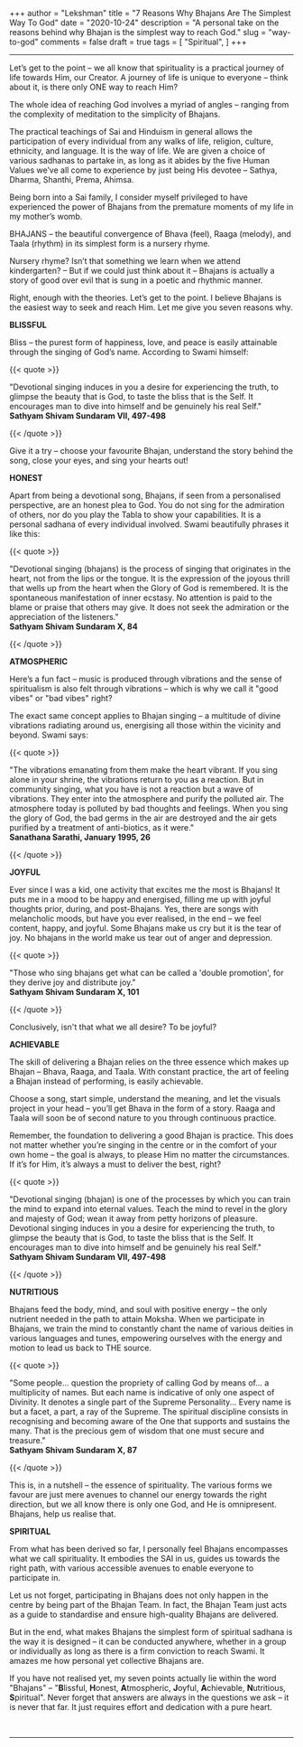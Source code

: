 +++
author = "Lekshman"
title = "7 Reasons Why Bhajans Are The Simplest Way To God"
date = "2020-10-24"
description = "A personal take on the reasons behind why Bhajan is the simplest way to reach God."
slug = "way-to-god"
comments = false
draft = true
tags = [
    "Spiritual",
]
+++

---

Let’s get to the point – we all know that spirituality is a practical journey of life towards Him, our Creator. A journey of life is unique to everyone – think about it, is there only ONE way to reach Him?

The whole idea of reaching God involves a myriad of angles – ranging from the complexity of meditation to the simplicity of Bhajans.

The practical teachings of Sai and Hinduism in general allows the participation of every individual from any walks of life, religion, culture, ethnicity, and language. It is the way of life. We are given a choice of various sadhanas to partake in, as long as it abides by the five Human Values we’ve all come to experience by just being His devotee – Sathya, Dharma, Shanthi, Prema, Ahimsa.

Being born into a Sai family, I consider myself privileged to have experienced the power of Bhajans from the premature moments of my life in my mother’s womb.

BHAJANS – the beautiful convergence of Bhava (feel), Raaga (melody), and Taala (rhythm) in its simplest form is a nursery rhyme.

Nursery rhyme? Isn’t that something we learn when we attend kindergarten? – But if we could just think about it – Bhajans is actually a story of good over evil that is sung in a poetic and rhythmic manner.

Right, enough with the theories. Let’s get to the point. I believe Bhajans is the easiest way to seek and reach Him. Let me give you seven reasons why.

**BLISSFUL**

Bliss – the purest form of happiness, love, and peace is easily attainable through the singing of God’s name. According to Swami himself:

{{< quote >}}
<p>"Devotional singing induces in you a desire for experiencing the truth, to glimpse the beauty that is God, to taste the bliss that is the Self. It encourages man to dive into himself and be genuinely his real Self."
<br />
<span style="font-weight:bold;">Sathyam Shivam Sundaram VII, 497-498</span>
</p>
{{< /quote >}}

Give it a try – choose your favourite Bhajan, understand the story behind the song, close your eyes, and sing your hearts out! 

**HONEST**

Apart from being a devotional song, Bhajans, if seen from a personalised perspective, are an honest plea to God. You do not sing for the admiration of others, nor do you play the Tabla to show your capabilities. It is a personal sadhana of every individual involved. Swami beautifully phrases it like this:

{{< quote >}}
<p>"Devotional singing (bhajans) is the process of singing that originates in the heart, not from the lips or the tongue. It is the expression of the joyous thrill that wells up from the heart when the Glory of God is remembered. It is the spontaneous manifestation of inner ecstasy. No attention is paid to the blame or praise that others may give. It does not seek the admiration or the appreciation of the listeners."

<br />
<span style="font-weight:bold;">Sathyam Shivam Sundaram X, 84</span>
</p>
{{< /quote >}}

**ATMOSPHERIC**

Here’s a fun fact – music is produced through vibrations and the sense of spiritualism is also felt through vibrations – which is why we call it "good vibes" or "bad vibes" right? 

The exact same concept applies to Bhajan singing – a multitude of divine vibrations radiating around us, energising all those within the vicinity and beyond. Swami says:

{{< quote >}}
<p>"The vibrations emanating from them make the heart vibrant. If you sing alone in your shrine, the vibrations return to you as a reaction. But in community singing, what you have is not a reaction but a wave of vibrations. They enter into the atmosphere and purify the polluted air. The atmosphere today is polluted by bad thoughts and feelings. When you sing the glory of God, the bad germs in the air are destroyed and the air gets purified by a treatment of anti-biotics, as it were."

<br />
<span style="font-weight:bold;">Sanathana Sarathi, January 1995, 26</span>
</p>
{{< /quote >}}

**JOYFUL**

Ever since I was a kid, one activity that excites me the most is Bhajans! It puts me in a mood to be happy and energised, filling me up with joyful thoughts prior, during, and post-Bhajans. Yes, there are songs with melancholic moods, but have you ever realised, in the end – we feel content, happy, and joyful. Some Bhajans make us cry but it is the tear of joy. No bhajans in the world make us tear out of anger and depression. 

{{< quote >}}
<p>"Those who sing bhajans get what can be called a 'double promotion', for they derive joy and distribute joy."

<br />
<span style="font-weight:bold;">Sathyam Shivam Sundaram X, 101</span>
</p>
{{< /quote >}}

Conclusively, isn't that what we all desire? To be joyful? 

**ACHIEVABLE**

The skill of delivering a Bhajan relies on the three essence which makes up Bhajan – Bhava, Raaga, and Taala. With constant practice, the art of feeling a Bhajan instead of performing, is easily achievable.

Choose a song, start simple, understand the meaning, and let the visuals project in your head – you’ll get Bhava in the form of a story. Raaga and Taala will soon be of second nature to you through continuous practice.

Remember, the foundation to delivering a good Bhajan is practice. This does not matter whether you’re singing in the centre or in the comfort of your own home – the goal is always, to please Him no matter the circumstances. If it’s for Him, it’s always a must to deliver the best, right?

{{< quote >}}
<p>"Devotional singing (bhajan) is one of the processes by which you can train the mind to expand into eternal values. Teach the mind to revel in the glory and majesty of God; wean it away from petty horizons of pleasure. Devotional singing induces in you a desire for experiencing the truth, to glimpse the beauty that is God, to taste the bliss that is the Self. It encourages man to dive into himself and be genuinely his real Self."

<br />
<span style="font-weight:bold;">Sathyam Shivam Sundaram VII, 497-498</span>
</p>
{{< /quote >}}

**NUTRITIOUS**

Bhajans feed the body, mind, and soul with positive energy – the only nutrient needed in the path to attain Moksha. When we participate in Bhajans, we train the mind to constantly chant the name of various deities in various languages and tunes, empowering ourselves with the energy and motion to lead us back to THE source.

{{< quote >}}
<p>"Some people... question the propriety of calling God by means of... a multiplicity of names. But each name is indicative of only one aspect of Divinity. It denotes a single part of the Supreme Personality... Every name is but a facet, a part, a ray of the Supreme. The spiritual discipline consists in recognising and becoming aware of the One that supports and sustains the many. That is the precious gem of wisdom that one must secure and treasure."

<br />
<span style="font-weight:bold;">Sathyam Shivam Sundaram X, 87</span>
</p>
{{< /quote >}}

This is, in a nutshell – the essence of spirituality. The various forms we favour are just mere avenues to channel our energy towards the right direction, but we all know there is only one God, and He is omnipresent. Bhajans, help us realise that.

**SPIRITUAL**

From what has been derived so far, I personally feel Bhajans encompasses what we call spirituality. It embodies the SAI in us, guides us towards the right path, with various accessible avenues to enable everyone to participate in.

Let us not forget, participating in Bhajans does not only happen in the centre by being part of the Bhajan Team. In fact, the Bhajan Team just acts as a guide to standardise and ensure high-quality Bhajans are delivered. 

But in the end, what makes Bhajans the simplest form of spiritual sadhana is the way it is designed – it can be conducted anywhere, whether in a group or individually as long as there is a firm conviction to reach Swami. It amazes me how personal yet collective Bhajans are. 

If you have not realised yet, my seven points actually lie within the word "Bhajans" – "**B**lissful, **H**onest, **A**tmospheric, **J**oyful, **A**chievable, **N**utritious, **S**piritual". Never forget that answers are always in the questions we ask – it is never that far. It just requires effort and dedication with a pure heart.

<br>

---